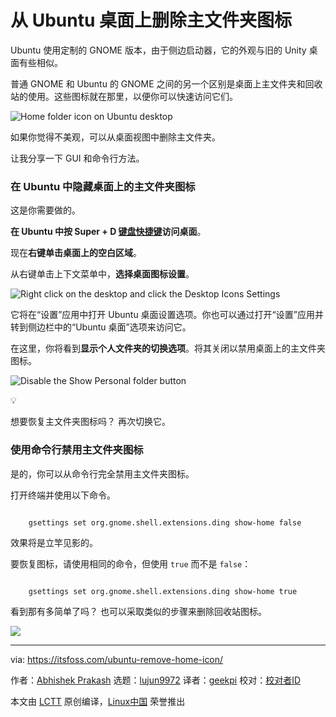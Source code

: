 [#]: subject: "Remove Home Folder Icon from Ubuntu Desktop"
[#]: via: "https://itsfoss.com/ubuntu-remove-home-icon/"
[#]: author: "Abhishek Prakash https://itsfoss.com/author/abhishek/"
[#]: collector: "lujun9972"
[#]: translator: "geekpi"
[#]: reviewer: " "
[#]: publisher: " "
[#]: url: " "

从 Ubuntu 桌面上删除主文件夹图标
======

Ubuntu 使用定制的 GNOME 版本，由于侧边启动器，它的外观与旧的 Unity 桌面有些相似。

普通 GNOME 和 Ubuntu 的 GNOME 之间的另一个区别是桌面上主文件夹和回收站的使用。这些图标就在那里，以便你可以快速访问它们。

![Home folder icon on Ubuntu desktop][1]

如果你觉得不美观，可以从桌面视图中删除主文件夹。

让我分享一下 GUI 和命令行方法。

### 在 Ubuntu 中隐藏桌面上的主文件夹图标

这是你需要做的。

**在 Ubuntu 中按 Super + D [键盘快捷键][2]访问桌面**。

现在**右键单击桌面上的空白区域**。

从右键单击上下文菜单中，**选择桌面图标设置**。

![Right click on the desktop and click the Desktop Icons Settings][3]

它将在“设置”应用中打开 Ubuntu 桌面设置选项。你也可以通过打开“设置”应用并转到侧边栏中的“Ubuntu 桌面”选项来访问它。

在这里，你将看到**显示个人文件夹的切换选项**。将其关闭以禁用桌面上的主文件夹图标。

![Disable the Show Personal folder button][4]

💡

想要恢复主文件夹图标吗？ 再次切换它。

### 使用命令行禁用主文件夹图标

是的，你可以从命令行完全禁用主文件夹图标。

打开终端并使用以下命令。

```

    gsettings set org.gnome.shell.extensions.ding show-home false

```

效果将是立竿见影的。

要恢复图标，请使用相同的命令，但使用 `true` 而不是 `false`：

```

    gsettings set org.gnome.shell.extensions.ding show-home true

```

看到那有多简单了吗？ 也可以采取类似的步骤来删除回收站图标。

![][5]

--------------------------------------------------------------------------------

via: https://itsfoss.com/ubuntu-remove-home-icon/

作者：[Abhishek Prakash][a]
选题：[lujun9972][b]
译者：[geekpi](https://github.com/geekpi)
校对：[校对者ID](https://github.com/校对者ID)

本文由 [LCTT](https://github.com/LCTT/TranslateProject) 原创编译，[Linux中国](https://linux.cn/) 荣誉推出

[a]: https://itsfoss.com/author/abhishek/
[b]: https://github.com/lujun9972
[1]: https://itsfoss.com/content/images/2023/08/home-folder-icon-on-ubuntu-desktop.png
[2]: https://itsfoss.com/ubuntu-shortcuts/
[3]: https://itsfoss.com/content/images/2023/08/access-ubuntu-desktop-icon-settings.png
[4]: https://itsfoss.com/content/images/2023/08/disable-home-folder-icon-on-ubuntu-desktop.png
[5]: https://itsfoss.com/content/images/size/w256h256/2022/12/android-chrome-192x192.png
